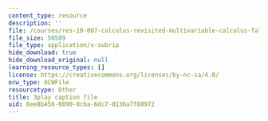 ```yaml
---
content_type: resource
description: ''
file: /courses/res-18-007-calculus-revisited-multivariable-calculus-fall-2011/6ee8b45608900cba6dc70136a7f88972_ZyhCnulIApY.srt
file_size: 50589
file_type: application/x-subrip
hide_download: true
hide_download_original: null
learning_resource_types: []
license: https://creativecommons.org/licenses/by-nc-sa/4.0/
ocw_type: OCWFile
resourcetype: Other
title: 3play caption file
uid: 6ee8b456-0890-0cba-6dc7-0136a7f88972
---
```

